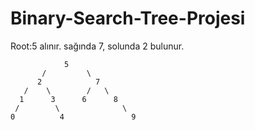 # Binary-Search-Tree-Projesi
 Root:5 alınır. sağında 7, solunda 2 bulunur.
 
  
  
                5
           /         \
          2            7
       /    \        /   \
      1      3      6      8
     /        \              \
    0          4               9
    
    
    
